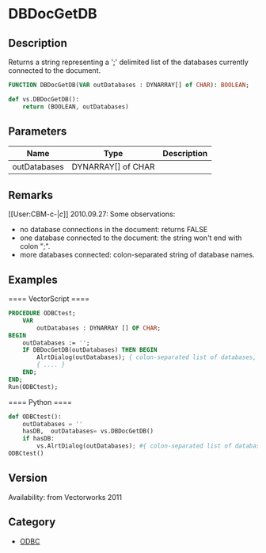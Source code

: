 # DBDocGetDB

## Description
Returns a string representing a ';' delimited list of the databases currently connected to the document.

```pascal
FUNCTION DBDocGetDB(VAR outDatabases : DYNARRAY[] of CHAR): BOOLEAN;
```

```python
def vs.DBDocGetDB():
    return (BOOLEAN, outDatabases)
```

## Parameters
|Name|Type|Description|
|---|---|---|
|outDatabases|DYNARRAY[] of CHAR|   |

## Remarks
[[User:CBM-c-|_c_]] 2010.09.27: Some observations:
* no database connections in the document: returns FALSE
* one database connected to the document: the string won't end with colon ";".
* more databases connected: colon-separated string of database names.

## Examples
==== VectorScript ====
```pascal
PROCEDURE ODBCtest;
    VAR
        outDatabases : DYNARRAY [] OF CHAR;
BEGIN
    outDatabases := '';	
    IF DBDocGetDB(outDatabases) THEN BEGIN
        AlrtDialog(outDatabases); { colon-separated list of databases, if more than one }
        { .... }
    END;
END;
Run(ODBCtest);
```
==== Python ====
```python
def ODBCtest():
	outDatabases = ''	
	hasDB,  outDatabases= vs.DBDocGetDB()
	if hasDB:
		vs.AlrtDialog(outDatabases); #{ colon-separated list of databases, if more than one }
ODBCtest()
```

## Version
Availability: from Vectorworks 2011

## Category
* [ODBC](../Categories/ODBC.md)
